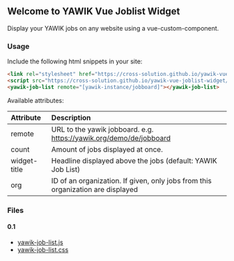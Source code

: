 ## Welcome to YAWIK Vue Joblist Widget

Display your YAWIK jobs on any website using a vue-custom-component.

### Usage

Include the following html snippets in your site:
``` html
<link rel="stylesheet" href="https://cross-solution.github.io/yawik-vue-joblist-widget/dist/0.1.0/yawik-job-list.css" />
<script src="https://cross-solution.github.io/yawik-vue-joblist-widget/dist/0.1.0/yawik-job-list.js"></script>
<yawik-job-list remote="[yawik-instance/jobboard]"></yawik-job-list>
```

Available attributes:

| Attribute | Description | 
| :--- | :--- |
| remote | URL to the yawik jobboard. e.g. https://yawik.org/demo/de/jobboard |
| count | Amount of jobs displayed at once. | 
| widget-title | Headline displayed above the jobs (default: YAWIK Job List) | 
| org | ID of an organization. If given, only jobs from this organization are displayed | 

### Files

#### 0.1

* [yawik-job-list.js](dist/0.1.0/yawik-job-list.js)
* [yawik-job-list.css](dist/0.1.0/yawik-job-list.css)

